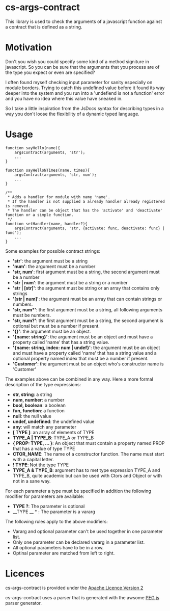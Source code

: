 cs-args-contract
================

This library is used to check the arguments of a javascript function against a contract that is defined as a string.

# Motivation #

Don't you wish you could specify some kind of a method signiture in javascript. So you can be sure that the arguments
that you process are of the type you expect or even are specified?

I often found myself checking input parameter for sanity especially on module borders. Trying to catch this undefined
value before it found its way deeper into the system and you run into a 'undefiend is not a function' error and you
have no idea where this value have sneaked in.

So I take a little inspiration from the JsDocs syntax for describing types in a way you don't loose the flexibility of
a dynamic typed language.

# Usage #

    function sayHello(name){
        argsContract(arguments, 'str');
        ...
    }

    function sayHelloNTimes(name, times){
        argsContract(arguments, 'str, num');
        ...
    }

    /**
     * Adds a handler for module with name 'name'.
     * If the handler is not supplied a already handler already registered is removed.
     * The handler can be object that has the 'activate' and 'deactivate' function or a simple function.
     */
    function setHandler(name, handler?){
        argsContract(arguments, 'str, {activate: func, deactivate: func} | func');
        ...
    }

Some examples for possible contract strings:
* __'str'__: the argument must be a string
* __'num'__: the argument must be a number
* __'str, num'__: first argument must be a string, the second argument must be a number
* __'str | num'__: the argument must be a string or a number
* __'str | \[str\]'__: the argument must be string or an array that contains only strings
* __'\[str | num\]'__: the argument must be an array that can contain strings or numbers.
* __'str, num*'__: the first argument must be a string, all following arguments must be numbers.
* __'str, num?'__: the first argument must be a string, the second argument is optional but must be a number if present.
* __'{}'__: the argument must be an object.
* __'{name: string}'__: the argument must be an object and must have a property called 'name' that has a string value.
* __'{name: string, index: num | undef}'__: the argument must be an object and must have a property called 'name' that
 has a string value and a optional property named index that must be a number if present.
* __'Customer'__: the argument must be an object who's constructor name is 'Customer'

The examples above can be combined in any way.
Here a more formal description of the type expressions:
* __str, string__: a string
* __num, number__: a number
* __bool, boolean__: a boolean
* __fun, function__: a function
* __null__: the null value
* __undef, undefined__: the undefined value
* __any__: will match any parameter
* __\[ TYPE \]__: an array of elements of TYPE
* __TYPE_A | TYPE_B__: TYPE_A or TYPE_B
* __{ PROP: TYPE, ... }__: An object that must contain a property named PROP that has a value of type TYPE
* __CTOR_NAME__: The name of a constructor function. The name must start with a capital letter.
* __! TYPE__: Not the type TYPE
* __TYPE_A & TYPE_B__: argument has to met type expression TYPE_A and TYPE_B,
quite academic but can be used with Ctors and Object or with not in a sane way.

For each parameter a type must be specified in addition the following modifier for parameters are available:
* __TYPE ?__: The parameter is optional
* __TYPE __ \* : The parameter is a vararg

The following rules apply to the above modifiers:
* Vararg and optional parameter can't be used together in one parameter list.
* Only one parameter can be declared vararg in a parameter list.
* All optional parameters have to be in a row.
* Optinal parameter are matched from left to right.



# Licences #
cs-args-contract is provided under the [Apache Licence Version 2](https://github.com/okrammer/cs-args-contract/blob/master/LICENSE.txt)

cs-args-contract uses a parser that is generated with the awsome [PEG.js](http://pegjs.majda.cz/) parser generator.
